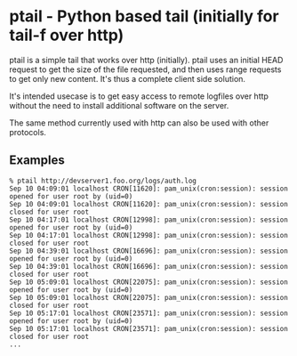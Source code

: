 # ptail - Python based tail (initially for tail-f over http)

ptail is a simple tail that works over http (initially).
ptail uses an initial HEAD request to get the size of the file requested,
and then uses range requests to get only new content.
It's thus a complete client side solution.

It's intended usecase is to get easy access to remote logfiles
over http without the need to install additional software on the server.

The same method currently used with http can also be used with other protocols.


## Examples

    % ptail http://devserver1.foo.org/logs/auth.log
    Sep 10 04:09:01 localhost CRON[11620]: pam_unix(cron:session): session opened for user root by (uid=0)
    Sep 10 04:09:01 localhost CRON[11620]: pam_unix(cron:session): session closed for user root
    Sep 10 04:17:01 localhost CRON[12998]: pam_unix(cron:session): session opened for user root by (uid=0)
    Sep 10 04:17:01 localhost CRON[12998]: pam_unix(cron:session): session closed for user root
    Sep 10 04:39:01 localhost CRON[16696]: pam_unix(cron:session): session opened for user root by (uid=0)
    Sep 10 04:39:01 localhost CRON[16696]: pam_unix(cron:session): session closed for user root
    Sep 10 05:09:01 localhost CRON[22075]: pam_unix(cron:session): session opened for user root by (uid=0)
    Sep 10 05:09:01 localhost CRON[22075]: pam_unix(cron:session): session closed for user root
    Sep 10 05:17:01 localhost CRON[23571]: pam_unix(cron:session): session opened for user root by (uid=0)
    Sep 10 05:17:01 localhost CRON[23571]: pam_unix(cron:session): session closed for user root
    ...
